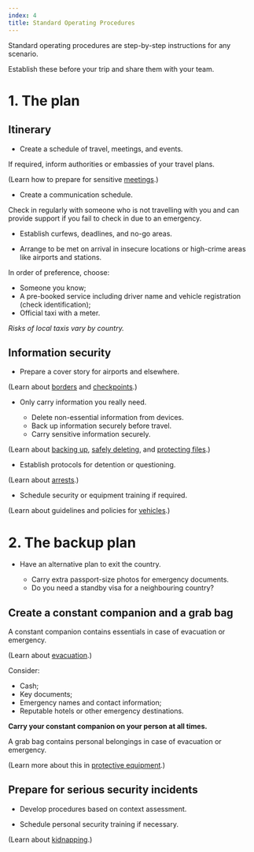 ```yaml
---
index: 4
title: Standard Operating Procedures
---
```

Standard operating procedures are step-by-step instructions for any scenario.  

Establish these before your trip and share them with your team. 

# 1. The plan

## Itinerary 
*   Create a schedule of travel, meetings, and events. 

If required, inform authorities or embassies of your travel plans.

(Learn how to prepare for sensitive [meetings](umbrella://lesson/meetings).)

*	Create a communication schedule. 

Check in regularly with someone who is not travelling with you and can provide support if you fail to check in due to an emergency.

*   Establish curfews, deadlines, and no-go areas. 

*	Arrange to be met on arrival in insecure locations or high-crime areas like airports and stations. 

In order of preference, choose:

*	Someone you know;
*	A pre-booked service including driver name and vehicle registration (check identification);
*	Official taxi with a meter.

*Risks of local taxis vary by country.*

## Information security 
*    Prepare a cover story for airports and elsewhere. 

(Learn about [borders](umbrella://lesson/borders) and [checkpoints](umbrella://lesson/checkpoints).)

*   Only carry information you really need.  

	* Delete non-essential information from devices.  
	* Back up information securely before travel.
    * Carry sensitive information securely. 
       
(Learn about [backing up](umbrella://lesson/backing-up), [safely deleting](umbrella://lesson/safely-deleting), and [protecting files](umbrella://lesson/protecting-files).)

*	Establish protocols for detention or questioning.

(Learn about [arrests](umbrella://lesson/arrests).)

*	Schedule security or equipment training if required. 

(Learn about guidelines and policies for [vehicles](umbrella://lesson/vehicles).)

# 2. The backup plan

*	Have an alternative plan to exit the country. 

	* Carry extra passport-size photos for emergency documents. 
	* Do you need a standby visa for a neighbouring country?
		         
## Create a constant companion and a grab bag

A constant companion contains essentials in case of evacuation or emergency. 

(Learn about [evacuation](umbrella://lesson/evacuation).)

Consider:

*	Cash;
*	Key documents;
*	Emergency names and contact information;
*	Reputable hotels or other emergency destinations.

**Carry your constant companion on your person at all times.** 

A grab bag contains personal belongings in case of evacuation or emergency. 

(Learn more about this in [protective equipment](umbrella://lesson/protective-equipment).)

## Prepare for serious security incidents

* 	Develop procedures based on context assessment. 

*   Schedule personal security training if necessary. 

(Learn about [kidnapping](umbrella://lesson/kidnapping).)
